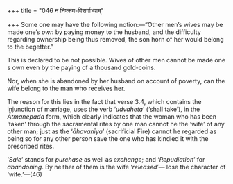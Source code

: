 +++
title = "046 न निष्क्रय-विसर्गाभ्याम्"

+++
Some one may have the following notion:—“Other men’s wives may be made
one’s *own* by paying money to the husband, and the difficulty regarding
ownership being thus removed, the son horn of her would belong to the
begetter.”

This is declared to be not possible. Wives of other men cannot be made
one s own even by the paying of a thousand gold-coins.

Nor, when she is abandoned by her husband on account of poverty, can the
wife belong to the man who receives her.

The reason for this lies in the fact that verse 3.4, which contains the
injunction of marriage, uses the verb ‘*udvaheta*’ (‘shall take’), in
the *Ātmanepada* form, which clearly indicates that the woman who has
been ‘taken’ through the sacramental rites by one man cannot he the
‘wife’ of any other man; just as the ‘*āhavanīya*’ (sacrificial Fire)
cannot he regarded as being so for any other person save the one who has
kindled it with the prescribed rites.

‘*Sale*’ stands for *purchase* as well as *exchange*; and
‘*Repudiation*’ for *abandoning*. By neither of them is the wife
‘*released*’— lose the character of ‘wife.’—(46)


